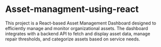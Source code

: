 # Asset-managment-using-react
This project is a React-based Asset Management Dashboard designed to efficiently manage and monitor organizational assets. The dashboard integrates with a backend API to fetch and display asset data, manage repair thresholds, and categorize assets based on service needs.
